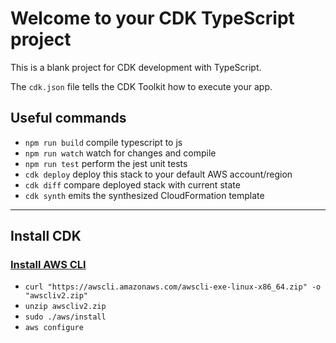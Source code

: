 # Welcome to your CDK TypeScript project

This is a blank project for CDK development with TypeScript.

The `cdk.json` file tells the CDK Toolkit how to execute your app.

## Useful commands

- `npm run build` compile typescript to js
- `npm run watch` watch for changes and compile
- `npm run test` perform the jest unit tests
- `cdk deploy` deploy this stack to your default AWS account/region
- `cdk diff` compare deployed stack with current state
- `cdk synth` emits the synthesized CloudFormation template

---

## Install CDK

### [Install AWS CLI](https://docs.aws.amazon.com/cli/latest/userguide/getting-started-install.html)

- `curl "https://awscli.amazonaws.com/awscli-exe-linux-x86_64.zip" -o "awscliv2.zip"`
- `unzip awscliv2.zip`
- `sudo ./aws/install`
- `aws configure`

